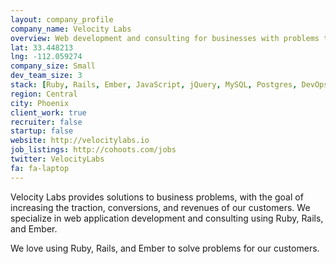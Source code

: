 ```yaml
---
layout: company_profile
company_name: Velocity Labs
overview: Web development and consulting for businesses with problems to solve, specializing in Ruby, Rails, and Ember applications.
lat: 33.448213
lng: -112.059274
company_size: Small
dev_team_size: 3
stack: [Ruby, Rails, Ember, JavaScript, jQuery, MySQL, Postgres, DevOps, AWS]
region: Central
city: Phoenix
client_work: true
recruiter: false
startup: false
website: http://velocitylabs.io
job_listings: http://cohoots.com/jobs
twitter: VelocityLabs
fa: fa-laptop
---
```


Velocity Labs provides solutions to business problems, with the goal of increasing the traction, conversions, and revenues of our customers. We specialize in web application development and consulting using Ruby, Rails, and Ember.

We love using Ruby, Rails, and Ember to solve problems for our customers.
